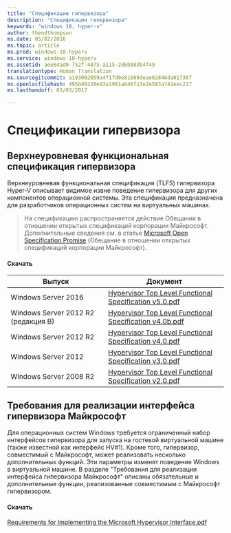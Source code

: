 ```yaml
---
title: "Спецификации гипервизора"
description: "Спецификации гипервизора"
keywords: "windows 10, hyper-v"
author: theodthompson
ms.date: 05/02/2016
ms.topic: article
ms.prod: windows-10-hyperv
ms.service: windows-10-hyperv
ms.assetid: aee64ad0-752f-4075-a115-2d6b983b4f49
translationtype: Human Translation
ms.sourcegitcommit: a193002059a4f1fd0e81689deae02846da01736f
ms.openlocfilehash: 495bd9228e93a1981a646f13e2e583a741eec217
ms.lasthandoff: 03/03/2017

---
```


# Спецификации гипервизора

## Верхнеуровневая функциональная спецификация гипервизора

Верхнеуровневая функциональная спецификация (TLFS) гипервизора Hyper-V описывает видимое извне поведение гипервизора для других компонентов операционной системы. Эта спецификация предназначена для разработчиков операционных систем на виртуальных машинах.
  
> На спецификацию распространяется действие Обещания в отношении открытых спецификаций корпорации Майкрософт.  Дополнительные сведения см. в статье [Microsoft Open Specification Promise](https://msdn.microsoft.com/en-us/openspecifications) (Обещание в отношении открытых спецификаций корпорации Майкрософт).  

#### Скачать
Выпуск | Документ
--- | ---
Windows Server 2016 | [Hypervisor Top Level Functional Specification v5.0.pdf](https://github.com/Microsoft/Virtualization-Documentation/raw/master/tlfs/Hypervisor%20Top%20Level%20Functional%20Specification%20v5.0.pdf)
Windows Server 2012 R2 (редакция B) | [Hypervisor Top Level Functional Specification v4.0b.pdf](https://github.com/Microsoft/Virtualization-Documentation/raw/master/tlfs/Hypervisor%20Top%20Level%20Functional%20Specification%20v4.0b.pdf)
Windows Server 2012 R2 | [Hypervisor Top Level Functional Specification v4.0.pdf](https://github.com/Microsoft/Virtualization-Documentation/raw/master/tlfs/Hypervisor%20Top%20Level%20Functional%20Specification%20v4.0.pdf)
Windows Server 2012 | [Hypervisor Top Level Functional Specification v3.0.pdf](https://github.com/Microsoft/Virtualization-Documentation/raw/master/tlfs/Hypervisor%20Top%20Level%20Functional%20Specification%20v3.0.pdf)
Windows Server 2008 R2 | [Hypervisor Top Level Functional Specification v2.0.pdf](https://github.com/Microsoft/Virtualization-Documentation/raw/master/tlfs/Hypervisor%20Top%20Level%20Functional%20Specification%20v2.0.pdf)

## Требования для реализации интерфейса гипервизора Майкрософт

Для операционных систем Windows требуется ограниченный набор интерфейсов гипервизора для запуска на гостевой виртуальной машине (также известной как интерфейс HV#1). Кроме того, гипервизор, совместимый с Майкрософт, может реализовать несколько дополнительных функций. Эти параметры изменят поведение Windows в виртуальной машине. В разделе "Требования для реализации интерфейса гипервизора Майкрософт" описаны обязательные и дополнительные функции, реализованные совместимым с Майкрософт гипервизором.

#### Скачать

[Requirements for Implementing the Microsoft Hypervisor Interface.pdf](https://github.com/Microsoft/Virtualization-Documentation/raw/master/tlfs/Requirements%20for%20Implementing%20the%20Microsoft%20Hypervisor%20Interface.pdf)
